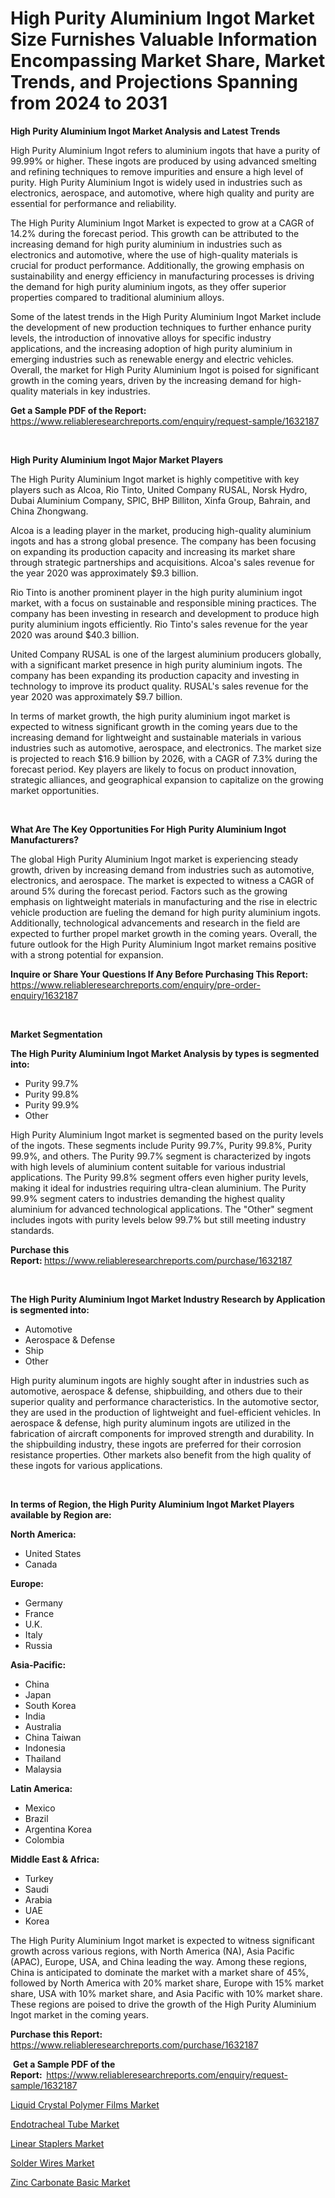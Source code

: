 <p><h1>High Purity Aluminium Ingot Market Size Furnishes Valuable Information Encompassing Market Share, Market Trends, and Projections Spanning from 2024 to 2031</h1></p><p><strong>High Purity Aluminium Ingot Market Analysis and Latest Trends</strong></p>
<p><p>High Purity Aluminium Ingot refers to aluminium ingots that have a purity of 99.99% or higher. These ingots are produced by using advanced smelting and refining techniques to remove impurities and ensure a high level of purity. High Purity Aluminium Ingot is widely used in industries such as electronics, aerospace, and automotive, where high quality and purity are essential for performance and reliability.</p><p>The High Purity Aluminium Ingot Market is expected to grow at a CAGR of 14.2% during the forecast period. This growth can be attributed to the increasing demand for high purity aluminium in industries such as electronics and automotive, where the use of high-quality materials is crucial for product performance. Additionally, the growing emphasis on sustainability and energy efficiency in manufacturing processes is driving the demand for high purity aluminium ingots, as they offer superior properties compared to traditional aluminium alloys.</p><p>Some of the latest trends in the High Purity Aluminium Ingot Market include the development of new production techniques to further enhance purity levels, the introduction of innovative alloys for specific industry applications, and the increasing adoption of high purity aluminium in emerging industries such as renewable energy and electric vehicles. Overall, the market for High Purity Aluminium Ingot is poised for significant growth in the coming years, driven by the increasing demand for high-quality materials in key industries.</p></p>
<p><strong>Get a Sample PDF of the Report:&nbsp;</strong> <a href="https://www.reliableresearchreports.com/enquiry/request-sample/1632187">https://www.reliableresearchreports.com/enquiry/request-sample/1632187</a></p>
<p>&nbsp;</p>
<p><strong>High Purity Aluminium Ingot Major Market Players</strong></p>
<p><p>The High Purity Aluminium Ingot market is highly competitive with key players such as Alcoa, Rio Tinto, United Company RUSAL, Norsk Hydro, Dubai Aluminium Company, SPIC, BHP Billiton, Xinfa Group, Bahrain, and China Zhongwang.</p><p>Alcoa is a leading player in the market, producing high-quality aluminium ingots and has a strong global presence. The company has been focusing on expanding its production capacity and increasing its market share through strategic partnerships and acquisitions. Alcoa's sales revenue for the year 2020 was approximately $9.3 billion.</p><p>Rio Tinto is another prominent player in the high purity aluminium ingot market, with a focus on sustainable and responsible mining practices. The company has been investing in research and development to produce high purity aluminium ingots efficiently. Rio Tinto's sales revenue for the year 2020 was around $40.3 billion.</p><p>United Company RUSAL is one of the largest aluminium producers globally, with a significant market presence in high purity aluminium ingots. The company has been expanding its production capacity and investing in technology to improve its product quality. RUSAL's sales revenue for the year 2020 was approximately $9.7 billion.</p><p>In terms of market growth, the high purity aluminium ingot market is expected to witness significant growth in the coming years due to the increasing demand for lightweight and sustainable materials in various industries such as automotive, aerospace, and electronics. The market size is projected to reach $16.9 billion by 2026, with a CAGR of 7.3% during the forecast period. Key players are likely to focus on product innovation, strategic alliances, and geographical expansion to capitalize on the growing market opportunities.</p></p>
<p>&nbsp;</p>
<p><strong>What Are The Key Opportunities For High Purity Aluminium Ingot Manufacturers?</strong></p>
<p><p>The global High Purity Aluminium Ingot market is experiencing steady growth, driven by increasing demand from industries such as automotive, electronics, and aerospace. The market is expected to witness a CAGR of around 5% during the forecast period. Factors such as the growing emphasis on lightweight materials in manufacturing and the rise in electric vehicle production are fueling the demand for high purity aluminium ingots. Additionally, technological advancements and research in the field are expected to further propel market growth in the coming years. Overall, the future outlook for the High Purity Aluminium Ingot market remains positive with a strong potential for expansion.</p></p>
<p><strong>Inquire or Share Your Questions If Any Before Purchasing This Report:</strong> <a href="https://www.reliableresearchreports.com/enquiry/pre-order-enquiry/1632187">https://www.reliableresearchreports.com/enquiry/pre-order-enquiry/1632187</a></p>
<p>&nbsp;</p>
<p><strong>Market Segmentation</strong></p>
<p><strong>The High Purity Aluminium Ingot Market Analysis by types is segmented into:</strong></p>
<p><ul><li>Purity 99.7%</li><li>Purity 99.8%</li><li>Purity 99.9%</li><li>Other</li></ul></p>
<p><p>High Purity Aluminium Ingot market is segmented based on the purity levels of the ingots. These segments include Purity 99.7%, Purity 99.8%, Purity 99.9%, and others. The Purity 99.7% segment is characterized by ingots with high levels of aluminium content suitable for various industrial applications. The Purity 99.8% segment offers even higher purity levels, making it ideal for industries requiring ultra-clean aluminium. The Purity 99.9% segment caters to industries demanding the highest quality aluminium for advanced technological applications. The "Other" segment includes ingots with purity levels below 99.7% but still meeting industry standards.</p></p>
<p><strong>Purchase this Report:&nbsp;</strong><a href="https://www.reliableresearchreports.com/purchase/1632187">https://www.reliableresearchreports.com/purchase/1632187</a></p>
<p>&nbsp;</p>
<p><strong>The High Purity Aluminium Ingot Market Industry Research by Application is segmented into:</strong></p>
<p><ul><li>Automotive</li><li>Aerospace & Defense</li><li>Ship</li><li>Other</li></ul></p>
<p><p>High purity aluminum ingots are highly sought after in industries such as automotive, aerospace & defense, shipbuilding, and others due to their superior quality and performance characteristics. In the automotive sector, they are used in the production of lightweight and fuel-efficient vehicles. In aerospace & defense, high purity aluminum ingots are utilized in the fabrication of aircraft components for improved strength and durability. In the shipbuilding industry, these ingots are preferred for their corrosion resistance properties. Other markets also benefit from the high quality of these ingots for various applications.</p></p>
<p>&nbsp;</p>
<p><strong>In terms of Region, the High Purity Aluminium Ingot Market Players available by Region are:</strong></p>
<p>
    <p> <strong> North America: </strong>
        <ul>
            <li>United States</li>
            <li>Canada</li>
        </ul>
        </p> 
    <p> <strong> Europe: </strong>
        <ul>
            <li>Germany</li>
            <li>France</li>
            <li>U.K.</li>
            <li>Italy</li>
            <li>Russia</li>
        </ul>
        </p> 
    <p> <strong> Asia-Pacific: </strong>
        <ul>
            <li>China</li>
            <li>Japan</li>
            <li>South Korea</li>
            <li>India</li>
            <li>Australia</li>
            <li>China Taiwan</li>
            <li>Indonesia</li>
            <li>Thailand</li>
            <li>Malaysia</li>
        </ul>
        </p> 
    <p> <strong> Latin America: </strong>
        <ul>
            <li>Mexico</li>
            <li>Brazil</li>
            <li>Argentina Korea</li>
            <li>Colombia</li>
        </ul>
        </p> 
    <p> <strong> Middle East & Africa: </strong>
        <ul>
            <li>Turkey</li>
            <li>Saudi</li>
            <li>Arabia</li>
            <li>UAE</li>
            <li>Korea</li>
        </ul>
    </p>
    </p>
<p><p>The High Purity Aluminium Ingot market is expected to witness significant growth across various regions, with North America (NA), Asia Pacific (APAC), Europe, USA, and China leading the way. Among these regions, China is anticipated to dominate the market with a market share of 45%, followed by North America with 20% market share, Europe with 15% market share, USA with 10% market share, and Asia Pacific with 10% market share. These regions are poised to drive the growth of the High Purity Aluminium Ingot market in the coming years.</p></p>
<p><strong>Purchase this Report: </strong><a href="https://www.reliableresearchreports.com/purchase/1632187">https://www.reliableresearchreports.com/purchase/1632187</a></p>
<p>&nbsp;<strong>Get a Sample PDF of the Report:&nbsp;&nbsp;</strong><a href="https://www.reliableresearchreports.com/enquiry/request-sample/1632187">https://www.reliableresearchreports.com/enquiry/request-sample/1632187</a></p>
<p><strong></strong></p>
<p><p><a href="https://github.com/danielneavesallisons03mba/Market-Research-Report-List-1/blob/main/liquid-crystal-polymer-films-market.md">Liquid Crystal Polymer Films Market</a></p><p><a href="https://artistic-helicopter-ca9.notion.site/Endotracheal-Tube-Market-Size-Market-Trends-and-Growth-Outlook-forecasted-for-period-from-2024-to--3b7f4fb57741419fb610ba5007fb4839">Endotracheal Tube Market</a></p><p><a href="https://valiant-lunge-8fe.notion.site/Linear-Staplers-Market-Size-Market-Trends-and-Growth-Outlook-forecasted-for-period-from-2024-to-20-47f2a533ede34401878853c99f2214b4">Linear Staplers Market</a></p><p><a href="https://view.publitas.com/reportprime-1/solder-wires-market-with-the-goal-of-estimating-the-market-size-and-future-growth-potential-of-various-market-segments-based-on-component-applications-end-user-and-region/">Solder Wires Market</a></p><p><a href="https://view.publitas.com/reportprime-1/zinc-carbonate-basic-market-growth-market-trends-covid-19-impact-and-forecasts-for-period-from-2024-2031/">Zinc Carbonate Basic Market</a></p></p>